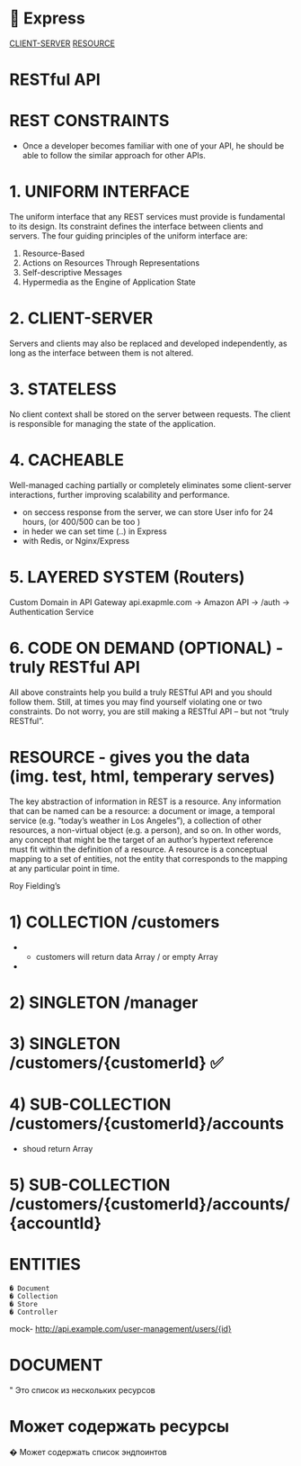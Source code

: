 # 🔮 Express 

 [CLIENT-SERVER](#CLIENT-SERVER)
 [RESOURCE](#RESOURCE)

# RESTful API

# REST CONSTRAINTS 
- Once a developer becomes familiar with one of your API, he should be able to follow the similar approach for other APIs.

# 1. UNIFORM INTERFACE  

The uniform interface that any REST services must provide is fundamental to its
design. Its constraint defines the interface between clients and servers.
The four guiding principles of the uniform interface are:
1. Resource-Based
2. Actions on Resources Through Representations
3. Self-descriptive Messages
4. Hypermedia as the Engine of Application State

# 2. CLIENT-SERVER

Servers and clients may also be replaced and developed independently, as long
as the interface between them is not altered.

# 3. STATELESS 

No client context shall be stored on the server between requests. 
The client is responsible for managing the state of the application.


# 4. CACHEABLE 

Well-managed caching partially or completely eliminates some client-server
interactions, further improving scalability and performance.

- on seccess response from the server, we can store User info for 24 hours,   (or 400/500 can be too )
- in heder we can set time (..)  in Express
- with Redis, or Nginx/Express 

# 5. LAYERED SYSTEM  (Routers)

Custom Domain in API Gateway api.exapmle.com -> Amazon API -> /auth -> Authentication Service  


# 6. CODE ON DEMAND (OPTIONAL)  - truly RESTful API
All above constraints help you build a truly RESTful API and you should follow
them. Still, at times you may find yourself violating one or two constraints. Do not
worry, you are still making a RESTful API – but not “truly RESTful”.


#  RESOURCE  -  gives you the data (img. test, html, temperary serves)

The key abstraction of information in REST is a resource. Any information that
can be named can be a resource: a document or image, a temporal service (e.g.
“today’s weather in Los Angeles”), a collection of other resources, a non-virtual
object (e.g. a person), and so on. In other words, any concept that might be the
target of an author’s hypertext reference must fit within the definition of a
resource. A resource is a conceptual mapping to a set of entities, not the entity
that corresponds to the mapping at any particular point in time.

Roy Fielding’s


# 1) COLLECTION   /customers   
-   * customers will return data  Array / or empty Array 
- 

# 2) SINGLETON      /manager
# 3) SINGLETON      /customers/{customerId} ✅

# 4) SUB-COLLECTION /customers/{customerId}/accounts
- shoud return Array

# 5) SUB-COLLECTION /customers/{customerId}/accounts/{accountId}

# ENTITIES 
    � Document
    � Collection
    � Store
    � Controller


mock- http://api.example.com/user-management/users/{id}

# DOCUMENT

" Это список из нескольких ресурсов
# Может содержать ресурсы
� Может содержать список эндпоинтов
